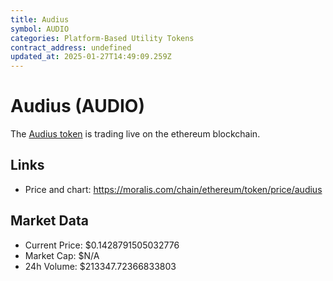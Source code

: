 ```yaml
---
title: Audius
symbol: AUDIO
categories: Platform-Based Utility Tokens
contract_address: undefined
updated_at: 2025-01-27T14:49:09.259Z
---
```


# Audius (AUDIO)
The [Audius token](https://moralis.com/chain/ethereum/token/price/audius) is trading live on the ethereum blockchain.

## Links
- Price and chart: https://moralis.com/chain/ethereum/token/price/audius

## Market Data
- Current Price: $0.1428791505032776
- Market Cap: $N/A
- 24h Volume: $213347.72366833803
